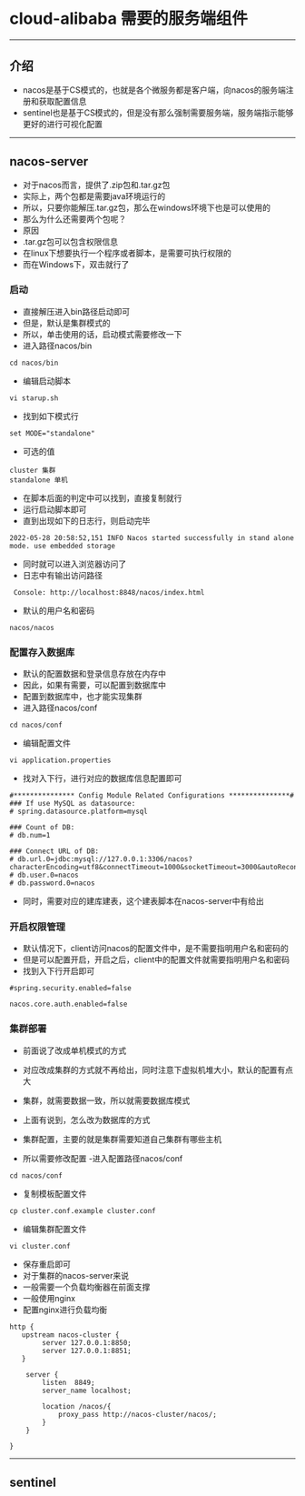 # cloud-alibaba 需要的服务端组件

---
## 介绍
- nacos是基于CS模式的，也就是各个微服务都是客户端，向nacos的服务端注册和获取配置信息
- sentinel也是基于CS模式的，但是没有那么强制需要服务端，服务端指示能够更好的进行可视化配置

---
## nacos-server
- 对于nacos而言，提供了.zip包和.tar.gz包
- 实际上，两个包都是需要java环境运行的
- 所以，只要你能解压.tar.gz包，那么在windows环境下也是可以使用的
- 那么为什么还需要两个包呢？
- 原因
- .tar.gz包可以包含权限信息
- 在linux下想要执行一个程序或者脚本，是需要可执行权限的
- 而在Windows下，双击就行了

### 启动
- 直接解压进入bin路径启动即可
- 但是，默认是集群模式的
- 所以，单击使用的话，启动模式需要修改一下
- 进入路径nacos/bin
```
cd nacos/bin
```
- 编辑启动脚本
```
vi starup.sh
```
- 找到如下模式行
```
set MODE="standalone"
```
- 可选的值
```
cluster 集群
standalone 单机
```
- 在脚本后面的判定中可以找到，直接复制就行
- 运行启动脚本即可
- 直到出现如下的日志行，则启动完毕
```
2022-05-28 20:58:52,151 INFO Nacos started successfully in stand alone mode. use embedded storage
```
- 同时就可以进入浏览器访问了
- 日志中有输出访问路径
```
 Console: http://localhost:8848/nacos/index.html
```
- 默认的用户名和密码
```
nacos/nacos
```


### 配置存入数据库
- 默认的配置数据和登录信息存放在内存中
- 因此，如果有需要，可以配置到数据库中
- 配置到数据库中，也才能实现集群
- 进入路径nacos/conf
```
cd nacos/conf
```
- 编辑配置文件
```
vi application.properties
```
- 找对入下行，进行对应的数据库信息配置即可
```
#*************** Config Module Related Configurations ***************#
### If use MySQL as datasource:
# spring.datasource.platform=mysql

### Count of DB:
# db.num=1

### Connect URL of DB:
# db.url.0=jdbc:mysql://127.0.0.1:3306/nacos?characterEncoding=utf8&connectTimeout=1000&socketTimeout=3000&autoReconnect=true&useUnicode=true&useSSL=false&serverTimezone=UTC
# db.user.0=nacos
# db.password.0=nacos
```
- 同时，需要对应的建库建表，这个建表脚本在nacos-server中有给出

### 开启权限管理
- 默认情况下，client访问nacos的配置文件中，是不需要指明用户名和密码的
- 但是可以配置开启，开启之后，client中的配置文件就需要指明用户名和密码
- 找到入下行开启即可
```
#spring.security.enabled=false

nacos.core.auth.enabled=false
```

### 集群部署
- 前面说了改成单机模式的方式
- 对应改成集群的方式就不再给出，同时注意下虚拟机堆大小，默认的配置有点大
- 集群，就需要数据一致，所以就需要数据库模式
- 上面有说到，怎么改为数据库的方式

- 集群配置，主要的就是集群需要知道自己集群有哪些主机
- 所以需要修改配置
-进入配置路径nacos/conf
```
cd nacos/conf
```
- 复制模板配置文件
```
cp cluster.conf.example cluster.conf
```
- 编辑集群配置文件
```
vi cluster.conf
```
- 保存重启即可
- 对于集群的nacos-server来说
- 一般需要一个负载均衡器在前面支撑
- 一般使用nginx
- 配置nginx进行负载均衡
```
http {
   upstream nacos-cluster {
        server 127.0.0.1:8850;
        server 127.0.0.1:8851;   
   }

    server {
        listen  8849;
        server_name localhost;

        location /nacos/{
            proxy_pass http://nacos-cluster/nacos/;
        }
    }

}
```


---
## sentinel
